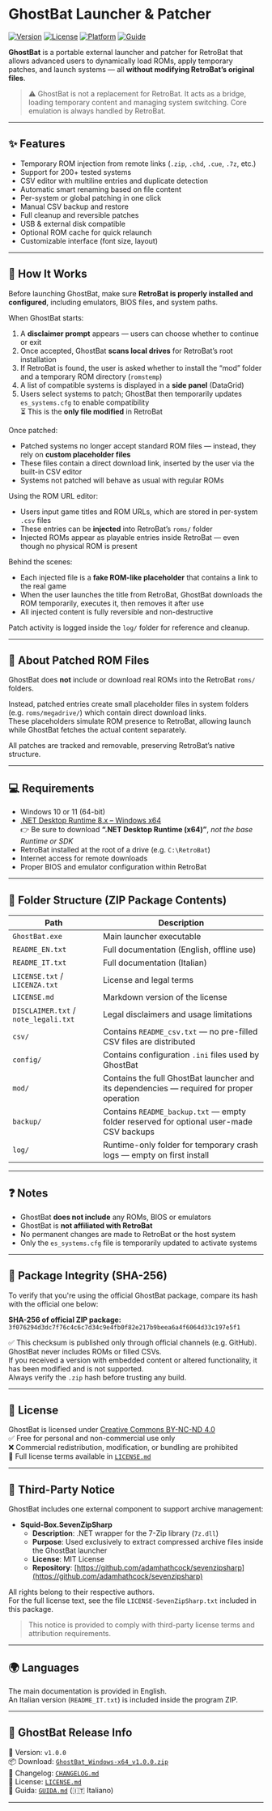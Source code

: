 # GhostBat Launcher & Patcher

[![Version](https://img.shields.io/badge/version-v1.0.0-blue)](CHANGELOG.md)
[![License](https://img.shields.io/badge/license-CC--BY--NC--ND%204.0-lightgrey)](LICENSE.md)
[![Platform](https://img.shields.io/badge/platform-Windows%20x64-blue)](GhostBat_Windows-x64_v1.0.0.zip)
[![Guide](https://img.shields.io/badge/guida-Italian%20🇮🇹-green)](GUIDA.md)



**GhostBat** is a portable external launcher and patcher for RetroBat that allows advanced users to dynamically load ROMs, apply temporary patches, and launch systems — all **without modifying RetroBat’s original files**.

> ⚠️ GhostBat is not a replacement for RetroBat. It acts as a bridge, loading temporary content and managing system switching. Core emulation is always handled by RetroBat.

---

## ✨ Features

- Temporary ROM injection from remote links (`.zip`, `.chd`, `.cue`, `.7z`, etc.)
- Support for 200+ tested systems
- CSV editor with multiline entries and duplicate detection
- Automatic smart renaming based on file content
- Per-system or global patching in one click
- Manual CSV backup and restore
- Full cleanup and reversible patches
- USB & external disk compatible
- Optional ROM cache for quick relaunch
- Customizable interface (font size, layout)

---

## 🚀 How It Works

Before launching GhostBat, make sure **RetroBat is properly installed and configured**, including emulators, BIOS files, and system paths.

When GhostBat starts:
1. A **disclaimer prompt** appears — users can choose whether to continue or exit
2. Once accepted, GhostBat **scans local drives** for RetroBat’s root installation
3. If RetroBat is found, the user is asked whether to install the “mod” folder and a temporary ROM directory (`romstemp`)
4. A list of compatible systems is displayed in a **side panel** (DataGrid)
5. Users select systems to patch; GhostBat then temporarily updates `es_systems.cfg` to enable compatibility  
   ⏳ This is the **only file modified** in RetroBat

Once patched:
- Patched systems no longer accept standard ROM files — instead, they rely on **custom placeholder files**
- These files contain a direct download link, inserted by the user via the built-in CSV editor
- Systems not patched will behave as usual with regular ROMs

Using the ROM URL editor:
- Users input game titles and ROM URLs, which are stored in per-system `.csv` files
- These entries can be **injected** into RetroBat’s `roms/` folder
- Injected ROMs appear as playable entries inside RetroBat — even though no physical ROM is present

Behind the scenes:
- Each injected file is a **fake ROM-like placeholder** that contains a link to the real game
- When the user launches the title from RetroBat, GhostBat downloads the ROM temporarily, executes it, then removes it after use
- All injected content is fully reversible and non-destructive

Patch activity is logged inside the `log/` folder for reference and cleanup.

---

## 🧩 About Patched ROM Files

GhostBat does **not** include or download real ROMs into the RetroBat `roms/` folders.

Instead, patched entries create small placeholder files in system folders (e.g. `roms/megadrive/`) which contain direct download links.  
These placeholders simulate ROM presence to RetroBat, allowing launch while GhostBat fetches the actual content separately.

All patches are tracked and removable, preserving RetroBat’s native structure.

---

## 💻 Requirements

- Windows 10 or 11 (64-bit)
- [.NET Desktop Runtime 8.x – Windows x64](https://dotnet.microsoft.com/en-us/download/dotnet/8.0)  
  👉 Be sure to download **“.NET Desktop Runtime (x64)”**, *not the base Runtime or SDK*
- RetroBat installed at the root of a drive (e.g. `C:\RetroBat`)
- Internet access for remote downloads
- Proper BIOS and emulator configuration within RetroBat

---

## 📁 Folder Structure (ZIP Package Contents)

| Path                                | Description |
|-------------------------------------|-------------|
| `GhostBat.exe`                      | Main launcher executable |
| `README_EN.txt`                     | Full documentation (English, offline use) |
| `README_IT.txt`                     | Full documentation (Italian) |
| `LICENSE.txt` / `LICENZA.txt`       | License and legal terms |
| `LICENSE.md`                        | Markdown version of the license |
| `DISCLAIMER.txt` / `note_legali.txt`| Legal disclaimers and usage limitations |
| `csv/`                              | Contains `README_csv.txt` — no pre-filled CSV files are distributed |
| `config/`                           | Contains configuration `.ini` files used by GhostBat |
| `mod/`                              | Contains the full GhostBat launcher and its dependencies — required for proper operation |
| `backup/`                           | Contains `README_backup.txt` — empty folder reserved for optional user-made CSV backups |
| `log/`                              | Runtime-only folder for temporary crash logs — empty on first install |

---

## ❓ Notes

- GhostBat **does not include** any ROMs, BIOS or emulators  
- GhostBat is **not affiliated with RetroBat**  
- No permanent changes are made to RetroBat or the host system  
- Only the `es_systems.cfg` file is temporarily updated to activate systems

---

## 🧾 Package Integrity (SHA-256)

To verify that you're using the official GhostBat package, compare its hash with the official one below:

**SHA-256 of official ZIP package:**  
`3f076294d3dc7f76c4c6c7d34c9e4fb0f82e217b9beea6a4f6064d33c197e5f1`

✅ This checksum is published only through official channels (e.g. GitHub). GhostBat never includes ROMs or filled CSVs.  
If you received a version with embedded content or altered functionality, it has been modified and is not supported.  
Always verify the `.zip` hash before trusting any build.

---

## 🔐 License

GhostBat is licensed under [Creative Commons BY-NC-ND 4.0](https://creativecommons.org/licenses/by-nc-nd/4.0/)  
✅ Free for personal and non-commercial use only  
❌ Commercial redistribution, modification, or bundling are prohibited  
📄 Full license terms available in [`LICENSE.md`](LICENSE.md)

---

## 🧩 Third-Party Notice

GhostBat includes one external component to support archive management:

- **Squid-Box.SevenZipSharp**  
  - **Description**: .NET wrapper for the 7-Zip library (`7z.dll`)  
  - **Purpose**: Used exclusively to extract compressed archive files inside the GhostBat launcher  
  - **License**: MIT License  
  - **Repository**: [https://github.com/adamhathcock/sevenzipsharp](https://github.com/adamhathcock/sevenzipsharp)

All rights belong to their respective authors.  
For the full license text, see the file `LICENSE-SevenZipSharp.txt` included in this package.

> This notice is provided to comply with third-party license terms and attribution requirements.

---

## 🌍 Languages

The main documentation is provided in English.  
An Italian version (`README_IT.txt`) is included inside the program ZIP.

---

## 🚀 GhostBat Release Info

🔖 Version: `v1.0.0`  
📦 Download: [`GhostBat_Windows-x64_v1.0.0.zip`]([GhostBat_Windows-x64_v1.0.0.zip](https://github.com/ghostbatdev/GhostBat/releases/download/v1.0.0/GhostBat_Windows-x64_v1.0.0.zip))  
📄 Changelog: [`CHANGELOG.md`](CHANGELOG.md)  
🔐 License: [`LICENSE.md`](LICENSE.md)  
📘 Guida: [`GUIDA.md`](GUIDA.md) (🇮🇹 Italiano)

---
